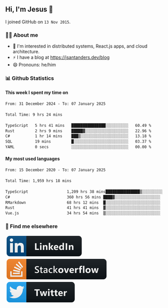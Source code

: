 ## Hi, I'm Jesus 👋

I joined GitHub on `13 Nov 2015`.

<!-- Talking about you -->

### 👨‍💻 About me

- 👦 I'm interested in distributed systems, React.js apps, and cloud architecture.
- ⚡️ I have a blog at <https://jsantanders.dev/blog>
- 😄 Pronouns: he/him

### 📊 Github Statistics

#### This week I spent my time on

<!--START_SECTION:weekly-->

```txt
From: 31 December 2024 - To: 07 January 2025

Total Time: 9 hrs 24 mins

TypeScript   5 hrs 41 mins   ███████████████░░░░░░░░░░   60.49 %
Rust         2 hrs 9 mins    █████▓░░░░░░░░░░░░░░░░░░░   22.96 %
C#           1 hr 14 mins    ███▒░░░░░░░░░░░░░░░░░░░░░   13.18 %
SQL          19 mins         █░░░░░░░░░░░░░░░░░░░░░░░░   03.37 %
YAML         0 secs          ░░░░░░░░░░░░░░░░░░░░░░░░░   00.00 %
```

<!--END_SECTION:weekly-->

#### My most used languages

<!--START_SECTION:alltime-->

```txt
From: 15 December 2020 - To: 07 January 2025

Total Time: 1,959 hrs 18 mins

TypeScript                 1,209 hrs 38 mins███████████████▒░░░░░░░░░   61.74 %
C#                         360 hrs 56 mins ████▓░░░░░░░░░░░░░░░░░░░░   18.42 %
RMarkdown                  68 hrs 12 mins  █░░░░░░░░░░░░░░░░░░░░░░░░   03.48 %
Rust                       41 hrs 41 mins  ▓░░░░░░░░░░░░░░░░░░░░░░░░   02.13 %
Vue.js                     34 hrs 54 mins  ▒░░░░░░░░░░░░░░░░░░░░░░░░   01.78 %
```

<!--END_SECTION:alltime-->

### 📢 Find me elsewhere

<p>
  <a target="_blank" href="https://linkedin.com/in/jsantanders">
    <img src="https://github.com/jsantanders/jsantanders/blob/master/img/linkedin.svg" alt="LinkedIn" style="vertical-align:top; margin:4px">
  </a>
  
  <a target="_blank" href="https://stackoverflow.com/users/7318331/jesus-santander">
    <img src="https://github.com/jsantanders/jsantanders/blob/master/img/stackoverflow.svg" alt="StackOverflow" style="vertical-align:top; margin:4px">
  </a>
  
  <a target="_blank" href="http://twitter.com/jsantanders">
    <img src="https://github.com/jsantanders/jsantanders/blob/master/img/twitter.svg" alt="Twitter" style="vertical-align:top; margin:4px">
  </a>
</p>
